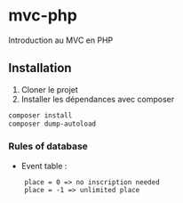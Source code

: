 # mvc-php
Introduction au MVC en PHP


## Installation

1. Cloner le projet	
2. Installer les dépendances avec composer
```bash
composer install
composer dump-autoload
```


### Rules of database

* Event table :
``` place is the number of place available for the event
    place = 0 => no inscription needed
    place = -1 => unlimited place
```

